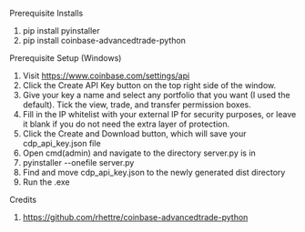 Prerequisite Installs
1) pip install pyinstaller
2) pip install coinbase-advancedtrade-python

Prerequisite Setup (Windows)
1) Visit https://www.coinbase.com/settings/api
2) Click the Create API Key button on the top right side of the window.
3) Give your key a name and select any portfolio that you want (I used the default). Tick the view, trade, and transfer permission boxes.
4) Fill in the IP whitelist with your external IP for security purposes, or leave it blank if you do not need the extra layer of protection.
5) Click the Create and Download button, which will save your cdp_api_key.json file
6) Open cmd(admin) and navigate to the directory server.py is in
7) pyinstaller --onefile server.py
9) Find and move cdp_api_key.json to the newly generated dist directory
10) Run the .exe

Credits
1) https://github.com/rhettre/coinbase-advancedtrade-python
